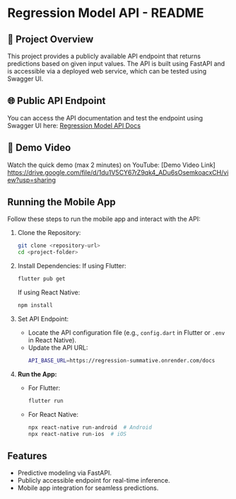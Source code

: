 # Regression Model API - README

## 📌 Project Overview
This project provides a publicly available API endpoint that returns predictions based on given input values. The API is built using FastAPI and is accessible via a deployed web service, which can be tested using Swagger UI.

## 🌐 Public API Endpoint
You can access the API documentation and test the endpoint using Swagger UI here:
[Regression Model API Docs](https://regression-summative.onrender.com/docs)

## 🎥 Demo Video
Watch the quick demo (max 2 minutes) on YouTube:
[Demo Video Link] https://drive.google.com/file/d/1du1V5CY67rZ9qk4_ADu6sOsemkoacxCH/view?usp=sharing

## Running the Mobile App
Follow these steps to run the mobile app and interact with the API:

1. Clone the Repository:
   ```sh
   git clone <repository-url>
   cd <project-folder>
   ```

2. Install Dependencies:
   If using Flutter:
   ```sh
   flutter pub get
   ```
   If using React Native:
   ```sh
   npm install
   ```

3. Set API Endpoint:
   - Locate the API configuration file (e.g., `config.dart` in Flutter or `.env` in React Native).
   - Update the API URL:
     ```sh
     API_BASE_URL=https://regression-summative.onrender.com/docs
     ```

4. **Run the App:**
   - For Flutter:
     ```sh
     flutter run
     ```
   - For React Native:
     ```sh
     npx react-native run-android  # Android
     npx react-native run-ios  # iOS
     ```

## Features
- Predictive modeling via FastAPI.
- Publicly accessible endpoint for real-time inference.
- Mobile app integration for seamless predictions.



